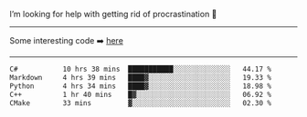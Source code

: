 I’m looking for help with getting rid of procrastination 🤔

-----

Some interesting code :arrow_right: [here](https://github.com/zhen8838/playground)

-----

<!--START_SECTION:waka-->

```txt
C#           10 hrs 38 mins  ███████████░░░░░░░░░░░░░░   44.17 %
Markdown     4 hrs 39 mins   ████▓░░░░░░░░░░░░░░░░░░░░   19.33 %
Python       4 hrs 34 mins   ████▓░░░░░░░░░░░░░░░░░░░░   18.98 %
C++          1 hr 40 mins    █▓░░░░░░░░░░░░░░░░░░░░░░░   06.92 %
CMake        33 mins         ▓░░░░░░░░░░░░░░░░░░░░░░░░   02.30 %
```

<!--END_SECTION:waka-->

<!--
**zhen8838/zhen8838** is a ✨ _special_ ✨ repository because its `README.md` (this file) appears on your GitHub profile.

Here are some ideas to get you started:

- 🔭 I’m currently working on ...
- 🌱 I’m currently learning ...
- 👯 I’m looking to collaborate on ...
 ...
- 💬 Ask me about ...
- 📫 How to reach me: ...
- 😄 Pronouns: ...
- ⚡ Fun fact: ...
-->
